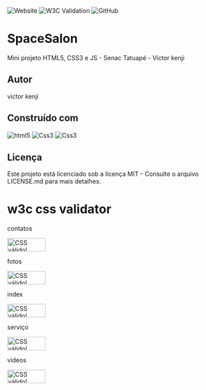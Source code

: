 ![Website](https://img.shields.io/website?style=for-the-badge&url=https%3A%2F%2Fosakikenjii.github.io%2FSpaceSalon%2F)
![W3C Validation](https://img.shields.io/w3c-validation/html?style=for-the-badge&targetUrl=https%3A%2F%2Fosakikenjii.github.io%2FSpaceSalon%2F)
![GitHub](https://img.shields.io/github/license/osakikenjii/SpaceSalon?style=for-the-badge)

# SpaceSalon
Mini projeto HTML5, CSS3 e JS - Senac Tatuapé - Victor kenji
## Autor
victor kenji
## Construído com
<img align="center" alt="html5" src="https://img.shields.io/badge/HTML5-E34F26?style=for-the-badge&logo=html5&logoColor=white"/>
<img align="center" alt="Css3" src="https://img.shields.io/badge/CSS3-1572B6?style=for-the-badge&logo=css3&logoColor=white"/>
<img align="center" alt="Css3" src="https://img.shields.io/badge/JavaScript-F7DF1E?style=for-the-badge&logo=javascript&logoColor=black"/>

## Licença
Este projeto está licenciado sob a licença MIT - Consulte o arquivo LICENSE.md para mais detalhes.
# w3c css validator
<p></p>
contatos
<p>
<a href="http://jigsaw.w3.org/css-validator/check/referer">
    <img style="border:0;width:88px;height:31px"
        src="http://jigsaw.w3.org/css-validator/images/vcss-blue"
        alt="CSS válido!" />
    </a>
</p>
fotos
<p>
<a href="http://jigsaw.w3.org/css-validator/check/referer">
    <img style="border:0;width:88px;height:31px"
        src="http://jigsaw.w3.org/css-validator/images/vcss-blue"
        alt="CSS válido!" />
    </a>
</p>
index
<p>
<a href="http://jigsaw.w3.org/css-validator/check/referer">
    <img style="border:0;width:88px;height:31px"
        src="http://jigsaw.w3.org/css-validator/images/vcss-blue"
        alt="CSS válido!" />
    </a>
</p>
serviço
<p>
<a href="http://jigsaw.w3.org/css-validator/check/referer">
    <img style="border:0;width:88px;height:31px"
        src="http://jigsaw.w3.org/css-validator/images/vcss-blue"
        alt="CSS válido!" />
    </a>
</p>
videos
<p>
<a href="http://jigsaw.w3.org/css-validator/check/referer">
    <img style="border:0;width:88px;height:31px"
        src="http://jigsaw.w3.org/css-validator/images/vcss-blue"
        alt="CSS válido!" />
    </a>
</p>
